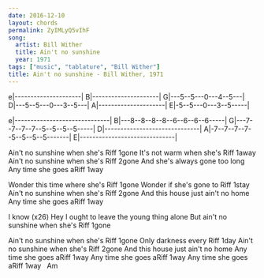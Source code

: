 ```yaml
---
date: 2016-12-10
layout: chords
permalink: ZyIMLyQ5vIhF
song:
  artist: Bill Wither
  title: Ain't no sunshine
  year: 1971
tags: ["music", "tablature", "Bill Wither"]
title: Ain't no sunshine - Bill Wither, 1971
---
```


<p class="riff">
    <span class="string">e|---------------------|</span>
    <span class="string">B|---------------------|</span>
    <span class="string">G|---5--5---0---4--5---|</span>
    <span class="string">D|---5--5---0---3--5---|</span>
    <span class="string">A|---------------------|</span>
    <span class="string">E|-5--5---0---3--5-----|</span>
</p>
<p class="riff">
    <span class="string">e|------------------------------|</span>
    <span class="string">B|---8--8--8--8--6--6--6--6-----|</span>
    <span class="string">G|---7--7--7--7--5--5--5--5-----|</span>
    <span class="string">D|------------------------------|</span>
    <span class="string">A|-7--7--7--7--5--5--5--5-------|</span>
    <span class="string">E|------------------------------|</span>
</p>
<p class="verse">
    <span class="line">Ain't no sunshine when she's <span class="chord">Riff 1</span>gone</span>
    <span class="line">It's not warm when she's <span class="chord">Riff 1</span>away</span>
    <span class="line">Ain't no sunshine when she's <span class="chord">Riff 2</span>gone</span>
    <span class="line">And she's always gone too long</span>
    <span class="line">Any time she goes a<span class="chord">Riff 1</span>way</span>
</p>
<p class="verse">
    <span class="line">Wonder this time where she's <span class="chord">Riff 1</span>gone</span>
    <span class="line">Wonder if she's gone to <span class="chord">Riff 1</span>stay</span>
    <span class="line">Ain't no sunshine when she's <span class="chord">Riff 2</span>gone</span>
    <span class="line">And this house just ain't no home</span>
    <span class="line">Any time she goes a<span class="chord">Riff 1</span>way</span>
</p>
<p class="verse">
    <span class="line">I know (x26)</span>
    <span class="line">Hey I ought to leave the young thing alone</span>
    <span class="line">But ain't no sunshine when she's <span class="chord">Riff 1</span>gone</span>
</p>
<p class="verse">
    <span class="line">Ain't no sunshine when she's <span class="chord">Riff 1</span>gone</span>
    <span class="line">Only darkness every <span class="chord">Riff 1</span>day</span>
    <span class="line">Ain't no sunshine when she's <span class="chord">Riff 2</span>gone</span>
    <span class="line">And this house just ain't no home</span>
    <span class="line">Any time she goes a<span class="chord">Riff 1</span>way</span>
    <span class="line">Any time she goes a<span class="chord">Riff 1</span>way</span>
    <span class="line">Any time she goes a<span class="chord">Riff 1</span>way&nbsp;&nbsp;&nbsp;<span class="chord">Am</span></span>
</p>
